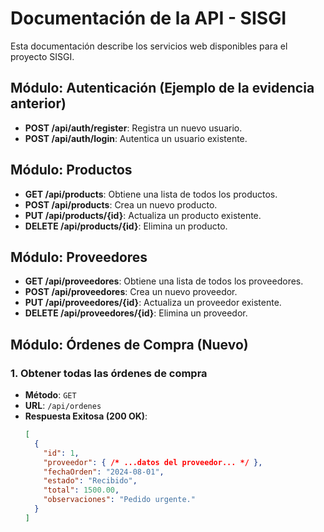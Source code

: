 # Documentación de la API - SISGI

Esta documentación describe los servicios web disponibles para el proyecto SISGI.

## Módulo: Autenticación (Ejemplo de la evidencia anterior)
- **POST /api/auth/register**: Registra un nuevo usuario.
- **POST /api/auth/login**: Autentica un usuario existente.

## Módulo: Productos
- **GET /api/products**: Obtiene una lista de todos los productos.
- **POST /api/products**: Crea un nuevo producto.
- **PUT /api/products/{id}**: Actualiza un producto existente.
- **DELETE /api/products/{id}**: Elimina un producto.

## Módulo: Proveedores
- **GET /api/proveedores**: Obtiene una lista de todos los proveedores.
- **POST /api/proveedores**: Crea un nuevo proveedor.
- **PUT /api/proveedores/{id}**: Actualiza un proveedor existente.
- **DELETE /api/proveedores/{id}**: Elimina un proveedor.

## Módulo: Órdenes de Compra (Nuevo)

### 1. Obtener todas las órdenes de compra
- **Método**: `GET`
- **URL**: `/api/ordenes`
- **Respuesta Exitosa (200 OK)**:
  ```json
  [
    {
      "id": 1,
      "proveedor": { /* ...datos del proveedor... */ },
      "fechaOrden": "2024-08-01",
      "estado": "Recibido",
      "total": 1500.00,
      "observaciones": "Pedido urgente."
    }
  ]